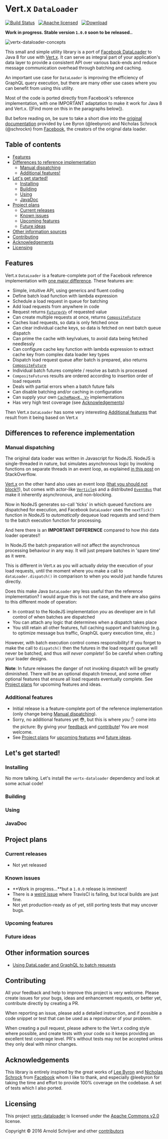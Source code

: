 # Vert.x `DataLoader`

[![Build Status](https://travis-ci.org/engagingspaces/vertx-dataloader.svg?branch=master)](https://travis-ci.org/engagingspaces/vertx-dataloader/)&nbsp;&nbsp;
[![Apache licensed](https://img.shields.io/hexpm/l/plug.svg?maxAge=2592000)](https://github.com/engagingspaces/vertx-dataloader/blob/master/LICENSE)&nbsp;&nbsp;
[ ![Download](https://api.bintray.com/packages/engagingspaces/maven/vertx-dataloader/images/download.svg) ](https://bintray.com/engagingspaces/maven/vertx-dataloader/_latestVersion)

**Work in progress. Stable version `1.0.0` soon to be released..**

![vertx-dataloader-concepts](https://cloud.githubusercontent.com/assets/5111931/17837798/18e27032-67bd-11e6-9a9b-a9dc6a6a5ff4.png)

This small and simple utility library is a port of [Facebook DataLoader](https://github.com/facebook/dataloader)
to Java 8 for use with [Vert.x](http://vertx.io). It can serve as integral part of your application's data layer to provide a
consistent API over various back-ends and reduce message communication overhead through batching and caching.

An important use case for `DataLoader` is improving the efficiency of GraphQL query execution, but there are
many other use cases where you can benefit from using this utility.

Most of the code is ported directly from Facebook's reference implementation, with one IMPORTANT adaptation to make
it work for Java 8 and Vert.x. ([Find more on this in the paragraphs below]).

But before reading on, be sure to take a short dive into the
[original documentation](https://github.com/facebook/dataloader/blob/master/README.md) provided by Lee Byron (@leebyron)
and Nicholas Schrock (@schrockn) from [Facebook](https://www.facebook.com/), the creators of the original data loader.

## Table of contents

- [Features](#features)
- [Differences to reference implementation](#differences-to-reference-implementation)
  - [Manual dispatching](#manual-dispatching)
  - [Additional features!](#additional-features)
- [Let's get started!](#lets-get-started)
  - [Installing](#installing)
  - [Building](#building)
  - [Using](#using)
  - [JavaDoc](#javadoc)
- [Project plans](#project-plans)
  - [Current releases](#current-releases)
  - [Known issues](#known-issues)
  - [Upcoming features](#upcoming-features)
  - [Future ideas](#future-ideas)
- [Other information sources](#other-information-sources)
- [Contributing](#contributing)
- [Acknowledgements](#acknowledgements)
- [Licensing](#licensing)

## Features

Vert.x `DataLoader` is a feature-complete port of the Facebook reference implementation with [one major difference](#manual-dispatching). These features are:

- Simple, intuitive API, using generics and fluent coding
- Define batch load function with lambda expression
- Schedule a load request in queue for batching
- Add load requests from anywhere in code
- Request returns [`Future<V>`](http://vertx.io/docs/apidocs/io/vertx/core/Future.html) of requested value
- Can create multiple requests at once, returns [`CompositeFuture`](http://vertx.io/docs/apidocs/io/vertx/core/CompositeFuture.html)
- Caches load requests, so data is only fetched once
- Can clear individual cache keys, so data is fetched on next batch queue dispatch
- Can prime the cache with key/values, to avoid data being fetched needlessly
- Can configure cache key function with lambda expression to extract cache key from complex data loader key types
- Dispatch load request queue after batch is prepared, also returns [`CompositeFuture`](http://vertx.io/docs/apidocs/io/vertx/core/CompositeFuture.html)
- Individual batch futures complete / resolve as batch is processed
- `CompositeFuture`s results are ordered according to insertion order of load requests
- Deals with partial errors when a batch future fails
- Can disable batching and/or caching in configuration
- Can supply your own [`CacheMap<K, V>`](https://github.com/engagingspaces/vertx-dataloader/blob/master/src/main/java/io/engagingspaces/vertx/dataloader/CacheMap.java) implementations
- Has very high test coverage (see [Acknowledgements](#acknowlegdements))

Then Vert.x `DataLoader` has some very interesting [Additional features](#additional-features) that result from it being based on Vert.x

## Differences to reference implementation

### Manual dispatching

The original data loader was written in Javascript for NodeJS. NodeJS is single-threaded in nature, but simulates
asynchronous logic by invoking functions on separate threads in an event loop, as explained
[in this post](http://stackoverflow.com/a/19823583/3455094) on StackOverflow.

[Vert.x](http://vertx.io) on the other hand also uses an event loop ([that you should not block!!](http://vertx.io/docs/vertx-core/java/#golden_rule)), but comes
with actor-like [`Verticle`](http://vertx.io/docs/vertx-core/java/#_verticles)s and a
distributed [`EventBus`](http://vertx.io/docs/vertx-core/java/#event_bus) that make it inherently asynchronous, and non-blocking.

Now in NodeJS generates so-call 'ticks' in which queued functions are dispatched for execution, and Facebook `DataLoader` uses
the `nextTick()` function in NodeJS to _automatically_ dequeue load requests and send them to the batch execution function for processing.

And here there is an **IMPORTANT DIFFERENCE** compared to how _this_ data loader operates!!

In NodeJS the batch preparation will not affect the asynchronous processing behaviour in any way. It will just prepare
batches in 'spare time' as it were.

This is different in Vert.x as you will actually _delay_ the execution of your load requests, until the moment where you make a call
to `dataLoader.dispatch()` in comparison to when you would just handle futures directly.

Does this make Java `DataLoader` any less useful than the reference implementation? I would argue this is not the case,
and there are also gains to this different mode of operation:

- In contrast to the NodeJS implementation _you_ as developer are in full control of when batches are dispatched
- You can attach any logic that determines when a dispatch takes place
- You still retain all other features, full caching support and batching (e.g. to optimize message bus traffic, GraphQL query execution time, etc.)

However, with batch execution control comes responsibility! If you forget to make the call to `dispatch()` then the futures
in the load request queue will never be batched, and thus _will never complete_! So be careful when crafting your loader designs.

**Note**: In future releases the danger of not invoking dispatch will be greatly diminished. There will be an optional dispatch timeout,
and some other optional features that ensure all load requests eventually complete. See [Project plans](#project-plans) for upcoming features and ideas.

### Additional features

- Initial release is a feature-complete port of the reference implementation (only change being [Manual dispatching](#manual-dispatching)).
- Sorry, no additional features yet :flushed:, but this is where _you_ :hand: come into the picture: By giving your [feedback](https://github.com/vertx-dataloader/issues) and [contribute](#contributing)! You are most welcome.
- See [Project plans](#project-plans) for [upcoming features](#upcoming-features) and [future ideas](#future-ideas).

## Let's get started!

### Installing

No more talking. Let's install the `vertx-dataloader` dependency and look at some actual code!

### Building

### Using

### JavaDoc

## Project plans

### Current releases

- Not yet released

### Known issues

- **Work in progress...**but a `1.0.0` release is imminent!
- There is a [weird issue](https://github.com/engagingspaces/vertx-dataloader/issues/2) where TravisCI is failing, but local builds are just fine.
- Not yet production-ready as of yet, still porting tests that may uncover bugs.

### Upcoming features

### Future ideas

## Other information sources

- [Using DataLoader and GraphQL to batch requests](http://gajus.com/blog/9/using-dataloader-to-batch-requests)

## Contributing

All your feedback and help to improve this project is very welcome. Please create issues for your bugs, ideas and
enhancement requests, or better yet, contribute directly by creating a PR.

When reporting an issue, please add a detailed instruction, and if possible a code snippet or test that can be used
as a reproducer of your problem.

When creating a pull request, please adhere to the Vert.x coding style where possible, and create tests with your
code so it keeps providing an excellent test coverage level. PR's without tests may not be accepted unless they only
deal with minor changes.

## Acknowledgements

This library is entirely inspired by the great works of [Lee Byron](https://github.com/leebyron) and
[Nicholas Schrock](https://github.com/schrockn) from [Facebook](https://www.facebook.com/) whom I like to thank, and
especially @leebyron for taking the time and effort to provide 100% coverage on the codebase. A set of tests which
I also ported.

## Licensing

This project [vertx-dataloader](https://github.com/engagingspaces/vertx-dataloader) is licensed under the
[Apache Commons v2.0](https://github.com/engagingspaces/vertx-dataloader/LICENSE) license.

Copyright &copy; 2016 Arnold Schrijver and other
[contributors](https://github.com/engagingspaces/vertx-dataloader/graphs/contributors)